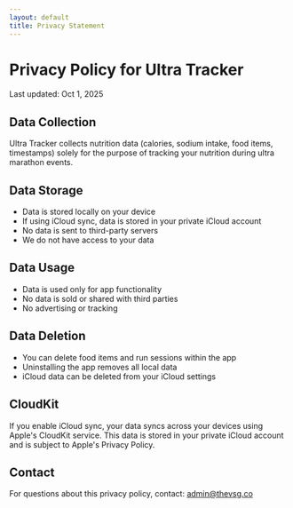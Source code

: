 ```yaml
---
layout: default
title: Privacy Statement
---
```


# Privacy Policy for Ultra Tracker

Last updated: Oct 1, 2025

## Data Collection
Ultra Tracker collects nutrition data (calories, sodium intake, food items, timestamps) solely for the purpose of tracking your nutrition during ultra marathon events.

## Data Storage
- Data is stored locally on your device
- If using iCloud sync, data is stored in your private iCloud account
- No data is sent to third-party servers
- We do not have access to your data

## Data Usage
- Data is used only for app functionality
- No data is sold or shared with third parties
- No advertising or tracking

## Data Deletion
- You can delete food items and run sessions within the app
- Uninstalling the app removes all local data
- iCloud data can be deleted from your iCloud settings

## CloudKit
If you enable iCloud sync, your data syncs across your devices using Apple's CloudKit service. This data is stored in your private iCloud account and is subject to Apple's Privacy Policy.

## Contact
For questions about this privacy policy, contact: admin@thevsg.co
